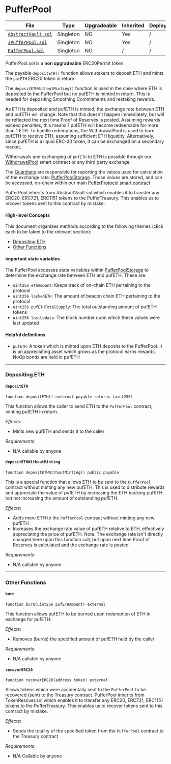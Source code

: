 # PufferPool

| File | Type | Upgradeable | Inherited | Deployed |
| -------- | -------- | -------- | -------- |  -------- |
| [`AbstractVault.sol`](../src/AbstractVault.sol) | Singleton | NO | Yes | / |
| [`IPufferPool.sol`](../src/interface/IPufferPool.sol) | Singleton | NO | Yes | / |
| [`PufferPool.sol`](../src/PufferPool.sol) | Singleton | NO | / | / |

PufferPool.sol is a **non upgradeable** ERC20Permit token. 
<!-- 
<sub>The ERC-20 permit feature is an extension to the ERC-20 standard that allows token holders to approve transfers without the need for two separate transactions. </sub> -->

The payable `depositETH()` function allows stakers to deposit ETH and mints the `pufETH` ERC20 token in return.

The `depositETHWithoutMinting()` function is used in the case where ETH is deposited to the PufferPool but no pufETH is minted in return. This is needed for depositing Smoothing Commitments and restaking rewards.

As ETH is deposited and pufETH is minted, the exchange rate between ETH and pufETH will change. Note that this doesn't happen immediately, but will be reflected the next time Proof of Reserves is posted. Assuming rewards exceed penalties, this means 1 pufETH will become redeemable for more than 1 ETH. To handle redemptions, the WithdrawalPool is used to burn pufETH to receive ETH, assuming sufficient ETH liquidity. Alternatively, since pufETH is a liquid ERC-20 token, it can be exchanged on a secondary market.

Withdrawals and exchanging of `pufETH` to ETH is possible through our [WithdrawalPool](./WithdrawalPool.md) smart contract or any third party exchange.

The [Guardians](./Guardians.md) are responsible for reporting the values used for calculation of the exchange rate: [PufferPoolStorage](../src/struct/PufferPoolStorage.sol). Those values are stored, and can be accessed, on-chain within our main [PufferProtocol smart contract](../src/PufferProtocolStorage.sol)

PufferPool inherits from AbstractVault.sol which enables it to transfer any ERC20, ERC721, ERC1151 tokens to the PufferTreasury. This enables us to recover tokens sent to this contract by mistake.

#### High-level Concepts

This document organizes methods according to the following themes (click each to be taken to the relevant section):
* [Depositing ETH](#depositing-eth)
* [Other Functions](#other-functions)

#### Important state variables

The PufferPool accesses state variables within [PufferPoolStorage](../src/struct/PufferPoolStorage.sol) to determine the exchange rate between ETH and pufETH. These are:

* `uint256 ethAmount`: Keeps track of on-chain ETH pertaining to the protocol
* `uint256 lockedETH`: The amount of beacon chain ETH pertaining to the protocol
* `uint256 pufETHTotalSupply`: The total outstanding amount of pufETH tokens
* `uint256 lastUpdate`: The block number upon which these values were last updated

#### Helpful definitions

* `pufETH`: A token which is minted upon ETH deposits to the PufferPool. It is an appreciating asset which grows as the protocol earns rewards. NoOp bonds are held in pufETH

---

### Depositing ETH

#### `depositETH`

```solidity
function depositETH() external payable returns (uint256)
```

This function allows the caller to send ETH to the `PufferPool` contract, minting pufETH in return.

*Effects*:
* Mints new pufETH and sends it to the caller

*Requirements*:
* N/A callable by anyone

#### `depositETHWithoutMinting`

```solidity
function depositETHWithoutMinting() public payable
```

This is a special function that allows ETH to be sent to the `PufferPool` contract without minting any new pufETH. This is used to distribute rewards and appreciate the value of pufETH by increasing the ETH backing pufETH, but not increasing the amount of outstanding pufETH.

*Effects*: 
* Adds more ETH to the `PufferPool` contract without minting any new pufETH
* Increases the exchange rate value of pufETH relative to ETH, effectively appreciating the price of pufETH. Note: The exchange rate isn't directly changed here upon this function call, but upon next time Proof of Reserves is calculated and the exchange rate is posted

*Requirements*:
* N/A callable by anyone

---

### Other Functions

#### `burn`

```solidity
function burn(uint256 pufETHAmount) external
```

This function allows pufETH to be burned upon redemption of ETH in exchange for pufETH.

*Effects*:
* Removes (burns) the specified amount of pufETH held by the caller

*Requirements*: 
* N/A callable by anyone

#### `recoverERC20`

```solidity
function recoverERC20(address token) external
```

Allows tokens which were accidentally sent to the `PufferPool` to be recovered (sent) to the Treasury contract. PufferPool inherits from TokenRescuer.sol which enables it to transfer any ERC20, ERC721, ERC1151 tokens to the PufferTreasury. This enables us to recover tokens sent to this contract by mistake.

*Effects*:
* Sends the totality of the specified token from the `PufferPool` contract to the Treasury contract

*Requirements*:
* N/A Callable by anyone
